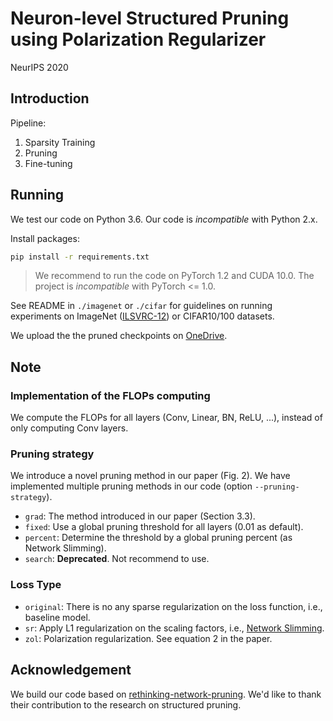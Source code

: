 # Neuron-level Structured Pruning using Polarization Regularizer

NeurIPS 2020

## Introduction

Pipeline:

1. Sparsity Training
2. Pruning
3. Fine-tuning

##  Running

We test our code on Python 3.6. Our code is *incompatible* with Python 2.x.

Install packages:

```bash
pip install -r requirements.txt
```

> We recommend to run the code on PyTorch 1.2 and CUDA 10.0. The project is *incompatible* with PyTorch <= 1.0.

See README in `./imagenet` or `./cifar` for guidelines on running experiments on ImageNet ([ILSVRC-12](http://image-net.org/challenges/LSVRC/2012/)) or CIFAR10/100 datasets.

We upload the the pruned checkpoints on [OneDrive](https://1drv.ms/u/s!AkN_Fy35WZXGmMRwSXPvC2hseXTtYQ?e=3Dygzl).

## Note

### Implementation of the FLOPs computing

We compute the FLOPs for all layers (Conv, Linear, BN, ReLU, ...), instead of only computing Conv layers.

### Pruning strategy

We introduce a novel pruning method in our paper (Fig. 2). We have implemented multiple pruning methods in our code (option `--pruning-strategy`).

- `grad`: The method introduced in our paper (Section 3.3).
- `fixed`: Use a global pruning threshold for all layers (0.01 as default).
- `percent`: Determine the threshold by a global pruning percent (as Network Slimming).
- `search`: **Deprecated**. Not recommend to use.

### Loss Type

- `original`: There is no any sparse regularization on the loss function, i.e., baseline model.
- `sr`: Apply L1 regularization on the scaling factors, i.e., [Network Slimming](https://arxiv.org/abs/1708.06519).
- `zol`: Polarization regularization. See equation 2 in the paper.


## Acknowledgement

We build our code based on [rethinking-network-pruning](https://github.com/Eric-mingjie/rethinking-network-pruning). We'd like to thank their contribution to the research on structured pruning.
